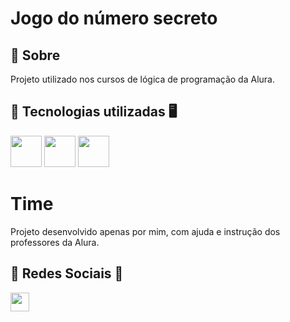 <h1> Jogo do número secreto </h1>

<h2> 🧵 Sobre</h2>
<p>Projeto utilizado nos cursos de lógica de programação da Alura.</p>

## 🚀 Tecnologias utilizadas 🖥️
<div>
  <img src="https://upload.wikimedia.org/wikipedia/commons/6/61/HTML5_logo_and_wordmark.svg" width="50">
  <img src="https://upload.wikimedia.org/wikipedia/commons/6/62/CSS3_logo.svg" width="50">
  <img src="https://upload.wikimedia.org/wikipedia/commons/6/6a/JavaScript-logo.png" width="50">
</div>

# Time

Projeto desenvolvido apenas por mim, com ajuda e instrução dos professores da Alura.

## 🫡 Redes Sociais 🫡
<a href="https://github.com/filipewesselka">
  <img src="https://upload.wikimedia.org/wikipedia/commons/9/91/Octicons-mark-github.svg" width="30">
</a>


